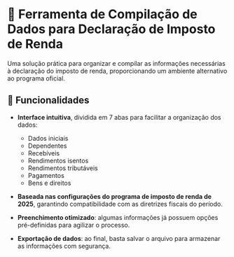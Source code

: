 # 📌 Ferramenta de Compilação de Dados para Declaração de Imposto de Renda

Uma solução prática para organizar e compilar as informações necessárias à declaração do imposto de renda, proporcionando um ambiente alternativo ao programa oficial.

## 🚀 Funcionalidades

- **Interface intuitiva**, dividida em 7 abas para facilitar a organização dos dados:
  - Dados iniciais
  - Dependentes
  - Recebíveis
  - Rendimentos isentos
  - Rendimentos tributáveis
  - Pagamentos
  - Bens e direitos

- **Baseada nas configurações do programa de imposto de renda de 2025**, garantindo compatibilidade com as diretrizes fiscais do período.

- **Preenchimento otimizado**: algumas informações já possuem opções pré-definidas para agilizar o processo.

- **Exportação de dados**: ao final, basta salvar o arquivo para armazenar as informações com segurança.

